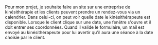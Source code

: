 Pour mon projet, je souhaite faire un site sur une entreprise de kinésithérapie et les clients peuvent prendre un rendez-vous via un calendrier. Dans celui-ci, on peut voir quelle date le kinésithérapeute est disponible.
Lorsque le client clique sur une date, une fenêtre s'ouvre et il doit entrer ses coordonnées.
Quand il valide le formulaire, un mail est envoyé au kinésithérapeute pour lui avertir qu'il aura une séance à la date choisie par le client.